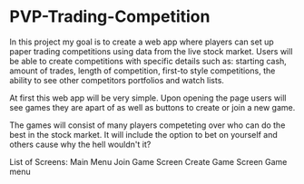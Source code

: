 # PVP-Trading-Competition
In this project my goal is to create a web app where players can set up paper trading competitions using data from the live stock market. Users will be able to create competitions with specific details such as: starting cash, amount of trades, length of competition, first-to style competitions, the ability to see other competitors portfolios and watch lists.



At first this web app will be very simple. 
Upon opening the page users will see games they are apart of as well as buttons to create or join a new game. 

The games will consist of many players competeting over who can do the best in the stock market. It will include the option to bet on yourself and others cause why the hell wouldn't it?

List of Screens:
Main Menu
Join Game Screen
Create Game Screen
Game menu
